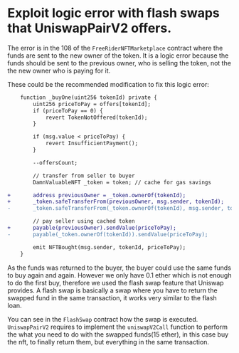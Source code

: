 # Exploit logic error with flash swaps that UniswapPairV2 offers.

The error is in the 108 of the `FreeRiderNFTMarketplace` contract where the funds are sent to the new owner of the token. It is a logic error because the funds should be sent to the previous owner, who is selling the token, not the the new owner who is paying for it.

These could be the recommended modification to fix this logic error:

```diff
    function _buyOne(uint256 tokenId) private {
        uint256 priceToPay = offers[tokenId];
        if (priceToPay == 0) {
            revert TokenNotOffered(tokenId);
        }

        if (msg.value < priceToPay) {
            revert InsufficientPayment();
        }

        --offersCount;

        // transfer from seller to buyer
        DamnValuableNFT _token = token; // cache for gas savings

+       address previousOwner = _token.ownerOf(tokenId);
+       _token.safeTransferFrom(previousOwner, msg.sender, tokenId);
-       _token.safeTransferFrom(_token.ownerOf(tokenId), msg.sender, tokenId);

        // pay seller using cached token
+       payable(previousOwner).sendValue(priceToPay);
-       payable(_token.ownerOf(tokenId)).sendValue(priceToPay);

        emit NFTBought(msg.sender, tokenId, priceToPay);
    }
```

As the funds was returned to the buyer, the buyer could use the same funds to buy again and again.
However we only have 0.1 ether which is not enough to do the first buy, therefore we used the flash swap feature that Uniswap provides.
A flash swap is basically a swap where you have to return the swapped fund in the same transaction, it works very similar to the flash loan.

You can see in the `FlashSwap` contract how the swap is executed. `UniswapPairV2` requires to implement the `uniswapV2Call` function to perform the what you need to do with the swapped funds(15 ether), in this case buy the nft, to finally return them, but everything in the same transaction.